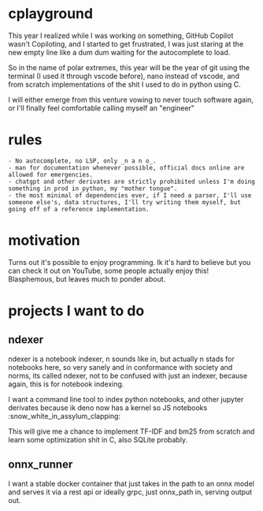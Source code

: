 # cplayground
This year I realized while I was working on something, GitHub Copilot wasn't Copiloting, and I started to get frustrated, I was just staring at the new empty line like a dum dum waiting for the autocomplete to load.

So in the name of polar extremes, this year will be the year of git using the terminal (I used it through vscode before), nano instead of vscode, and from scratch implementations of the shit I used to do in python using C.

I will either emerge from this venture vowing to never touch software again, or I'll finally feel comfortable calling myself an "engineer"

# rules
	- No autocomplete, no LSP, only _n a n o_.
	- man for documentation whenever possible, official docs online are allowed for emergencies.
	- chatgpt and other derivates are strictly prohibited unless I'm doing something in prod in python, my "mother tongue".
	- the most minimal of dependencies ever, if I need a parser, I'll use someone else's, data structures, I'll try writing them myself, but going off of a reference implementation.

# motivation
Turns out it's possible to enjoy programming. Ik it's hard to believe but you can check it out on YouTube, some people actually enjoy this! Blasphemous, but leaves much to ponder about.

# projects I want to do
## ndexer
ndexer is a notebook indexer, n sounds like in, but actually n stads for notebooks here, so very sanely and in conformance with society and norms, its called ndexer, not to be confused with just an indexer, because again, this is for notebook indexing.

I want a command line tool to index python notebooks, and other jupyter derivates because ik deno now has a kernel so JS notebooks :snow_white_in_assylum_clapping:

This will give me a chance to implement TF-IDF and bm25 from scratch and learn some optimization shit in C, also SQLite probably.

## onnx_runner
I want a stable docker container that just takes in the path to an onnx model and serves it via a rest api or ideally grpc, just onnx_path in, serving output out.
